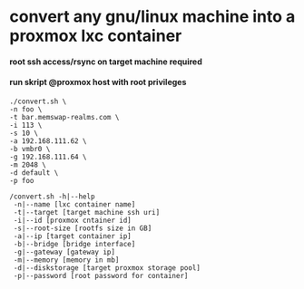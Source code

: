 # convert any gnu/linux machine into a proxmox lxc container #

#### root ssh access/rsync on target machine required ##### 
#### run skript @proxmox host with root privileges ##### 

```
./convert.sh \
-n foo \
-t bar.memswap-realms.com \
-i 113 \
-s 10 \
-a 192.168.111.62 \
-b vmbr0 \
-g 192.168.111.64 \
-m 2048 \
-d default \
-p foo

```

```
/convert.sh -h|--help
 -n|--name [lxc container name]
 -t|--target [target machine ssh uri]
 -i|--id [proxmox cntainer id]
 -s|--root-size [rootfs size in GB]
 -a|--ip [target container ip]
 -b|--bridge [bridge interface]
 -g|--gateway [gateway ip]
 -m|--memory [memory in mb]
 -d|--diskstorage [target proxmox storage pool]
 -p|--password [root password for container]
```
